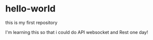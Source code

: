 # hello-world
this is my first repository

I'm learning this so that i could do API websocket and Rest one day!
